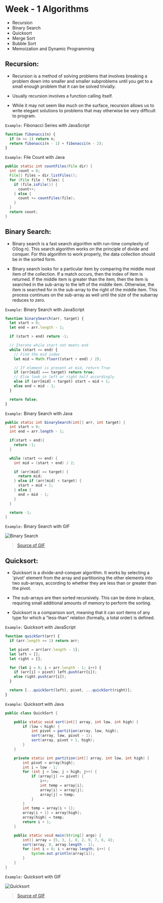 # Week - 1 Algorithms

- Recursion
- Binary Search
- Quicksort
- Merge Sort
- Bubble Sort
- Memoization and Dynamic Programming

## Recursion:

- Recursion is a method of solving problems that involves breaking a problem down into smaller and smaller subproblems until you get to a small enough problem that it can be solved trivially.

- Usually recursion involves a function calling itself.

- While it may not seem like much on the surface, recursion allows us to write elegant solutions to problems that may otherwise be very difficult to program.

`Example:` Fibonacci Series with JavaScript

```javascript
function fibonacci(n) {
  if (n <= 1) return n;
  return fibonacci(n - 1) + fibonacci(n - 2);
}
```

`Example:` File Count with Java

```java
public static int countFiles(File dir) {
  int count = 0;
  File[] files = dir.listFiles();
  for (File file : files) {
    if (file.isFile()) {
      count++;
    } else {
      count += countFiles(file);
    }
  }
  return count;
}
```

## Binary Search:

- Binary search is a fast search algorithm with run-time complexity of Ο(log n). This search algorithm works on the principle of divide and conquer. For this algorithm to work properly, the data collection should be in the sorted form.

- Binary search looks for a particular item by comparing the middle most item of the collection. If a match occurs, then the index of item is returned. If the middle item is greater than the item, then the item is searched in the sub-array to the left of the middle item. Otherwise, the item is searched for in the sub-array to the right of the middle item. This process continues on the sub-array as well until the size of the subarray reduces to zero.

`Example:` Binary Search with JavaScript

```javascript
function binarySearch(arr, target) {
  let start = 0;
  let end = arr.length - 1;

  if (start > end) return -1;

  // Iterate while start not meets end
  while (start <= end) {
    // Find the mid index
    let mid = Math.floor((start + end) / 2);

    // If element is present at mid, return True
    if (arr[mid] === target) return true;
    // Else look in left or right half accordingly
    else if (arr[mid] < target) start = mid + 1;
    else end = mid - 1;
  }

  return false;
}
```

`Example:` Binary Search with Java

```java
public static int binarySearch(int[] arr, int target) {
  int start = 0;
  int end = arr.length - 1;

  if(start > end){
    return -1;
  }

  while (start <= end) {
    int mid = (start + end) / 2;

    if (arr[mid] == target) {
      return mid;
    } else if (arr[mid] < target) {
      start = mid + 1;
    } else {
      end = mid - 1;
    }
  }

  return -1;
}
```

`Example:` Binary Search with GIF

![Binary Search](https://media.tenor.com/Jl0YrqxnHmAAAAAd/binary-search-sequence-search.gif)

> [Source of GIF](https://tenor.com/tr/view/binary-search-sequence-search-gif-20595028)

## Quicksort:

- Quicksort is a divide-and-conquer algorithm. It works by selecting a 'pivot' element from the array and partitioning the other elements into two sub-arrays, according to whether they are less than or greater than the pivot.

- The sub-arrays are then sorted recursively. This can be done in-place, requiring small additional amounts of memory to perform the sorting.

- Quicksort is a comparison sort, meaning that it can sort items of any type for which a "less-than" relation (formally, a total order) is defined.

`Example:` Quicksort with JavaScript

```javascript
function quickSort(arr) {
  if (arr.length <= 1) return arr;

  let pivot = arr[arr.length - 1];
  let left = [];
  let right = [];

  for (let i = 0; i < arr.length - 1; i++) {
    if (arr[i] < pivot) left.push(arr[i]);
    else right.push(arr[i]);
  }

  return [...quickSort(left), pivot, ...quickSort(right)];
}
```

`Example:` Quicksort with Java

```java
public class QuickSort {

    public static void sort(int[] array, int low, int high) {
        if (low < high) {
            int pivot = partition(array, low, high);
            sort(array, low, pivot - 1);
            sort(array, pivot + 1, high);
        }
    }

    private static int partition(int[] array, int low, int high) {
        int pivot = array[high];
        int i = low - 1;
        for (int j = low; j < high; j++) {
            if (array[j] <= pivot) {
                i++;
                int temp = array[i];
                array[i] = array[j];
                array[j] = temp;
            }
        }
        int temp = array[i + 1];
        array[i + 1] = array[high];
        array[high] = temp;
        return i + 1;
    }

    public static void main(String[] args) {
        int[] array = {5, 3, 1, 8, 2, 9, 7, 6, 4};
        sort(array, 0, array.length - 1);
        for (int i = 0; i < array.length; i++) {
            System.out.println(array[i]);
        }
    }
}
```

`Example:` Quicksort with GIF

![Quicksort](https://upload.wikimedia.org/wikipedia/commons/9/9c/Quicksort-example.gif)

> [Source of GIF](https://commons.wikimedia.org/wiki/File:Quicksort-example.gif)
